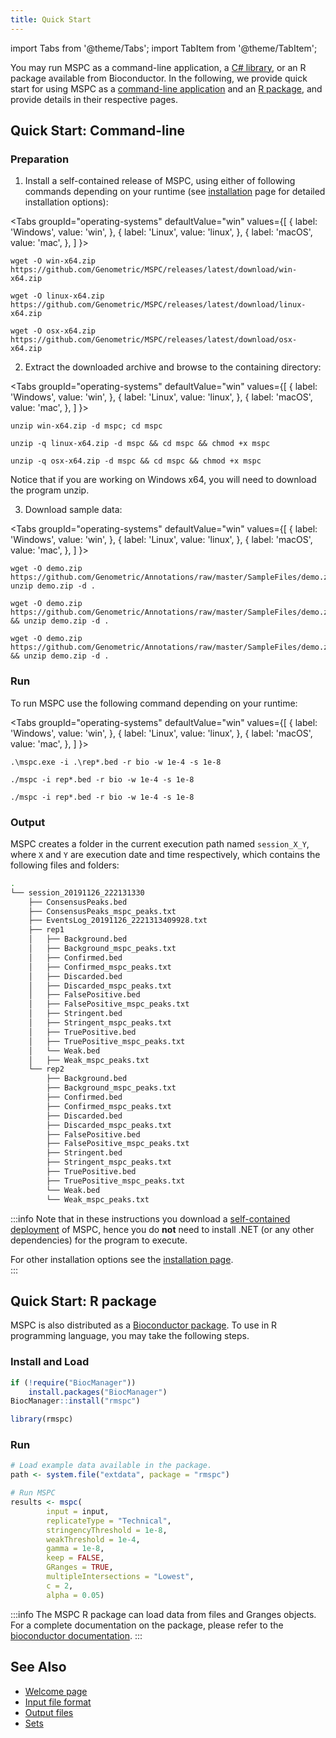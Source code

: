 ```yaml
---
title: Quick Start
---
```


import Tabs from '@theme/Tabs';
import TabItem from '@theme/TabItem';

You may run MSPC as a command-line application, a 
[C# library](/library/install), or an R package available from Bioconductor. 
In the following, we provide quick start for using MSPC as a
[command-line application](#quick-start-command-line) and an 
[R package](#quick-start-r-package), and provide details in their 
respective pages. 

## Quick Start: Command-line
### Preparation

1. Install a self-contained release of MSPC, using either of following commands
depending on your runtime (see [installation](installation.md) page for detailed
installation options):

<Tabs
 groupId="operating-systems"
 defaultValue="win"
 values={[
  { label: 'Windows', value: 'win', },
  { label: 'Linux', value: 'linux', },
  { label: 'macOS', value: 'mac', },
 ]
}>
 <TabItem value="win">

 ```shell
 wget -O win-x64.zip https://github.com/Genometric/MSPC/releases/latest/download/win-x64.zip
 ```

 </TabItem>
 <TabItem value="linux">

 ```shell
 wget -O linux-x64.zip https://github.com/Genometric/MSPC/releases/latest/download/linux-x64.zip
 ```

 </TabItem>
 <TabItem value="mac">

 ```shell
 wget -O osx-x64.zip https://github.com/Genometric/MSPC/releases/latest/download/osx-x64.zip
 ```

 </TabItem>
</Tabs>

2. Extract the downloaded archive and browse to the containing directory:

<Tabs
 groupId="operating-systems"
 defaultValue="win"
 values={[
  { label: 'Windows', value: 'win', },
  { label: 'Linux', value: 'linux', },
  { label: 'macOS', value: 'mac', },
 ]
}>
 <TabItem value="win">

 ```shell
 unzip win-x64.zip -d mspc; cd mspc
 ```

 </TabItem>
 <TabItem value="linux">

 ```shell
 unzip -q linux-x64.zip -d mspc && cd mspc && chmod +x mspc
 ```

 </TabItem>
 <TabItem value="mac">

 ```shell
 unzip -q osx-x64.zip -d mspc && cd mspc && chmod +x mspc
 ```

 </TabItem>
</Tabs>

   Notice that if you are working on Windows x64, you will need to download the program unzip.

3. Download sample data:

<Tabs
 groupId="operating-systems"
 defaultValue="win"
 values={[
  { label: 'Windows', value: 'win', },
  { label: 'Linux', value: 'linux', },
  { label: 'macOS', value: 'mac', },
 ]
}>
 <TabItem value="win">

 ```shell
 wget -O demo.zip https://github.com/Genometric/Annotations/raw/master/SampleFiles/demo.zip; unzip demo.zip -d .
 ```

 </TabItem>
 <TabItem value="linux">

 ```shell
 wget -O demo.zip https://github.com/Genometric/Annotations/raw/master/SampleFiles/demo.zip && unzip demo.zip -d .
 ```

 </TabItem>
 <TabItem value="mac">

 ```shell
 wget -O demo.zip https://github.com/Genometric/Annotations/raw/master/SampleFiles/demo.zip && unzip demo.zip -d .
 ```

 </TabItem>
</Tabs>

### Run

To run MSPC use the following command depending on your runtime:

<Tabs
 groupId="operating-systems"
 defaultValue="win"
 values={[
  { label: 'Windows', value: 'win', },
  { label: 'Linux', value: 'linux', },
  { label: 'macOS', value: 'mac', },
 ]
}>
 <TabItem value="win">

 ```shell
 .\mspc.exe -i .\rep*.bed -r bio -w 1e-4 -s 1e-8
 ```

 </TabItem>
 <TabItem value="linux">

 ```shell
 ./mspc -i rep*.bed -r bio -w 1e-4 -s 1e-8
 ```

 </TabItem>
 <TabItem value="mac">

 ```shell
 ./mspc -i rep*.bed -r bio -w 1e-4 -s 1e-8
 ```

 </TabItem>
</Tabs>

### Output

MSPC creates a folder in the current execution path named `session_X_Y`, 
where `X` and `Y` are execution date and time respectively, which contains 
the following files and folders:

```bash
.
└── session_20191126_222131330
    ├── ConsensusPeaks.bed
	├── ConsensusPeaks_mspc_peaks.txt
	├── EventsLog_20191126_2221313409928.txt
    ├── rep1
    │   ├── Background.bed
    │   ├── Background_mspc_peaks.txt
    │   ├── Confirmed.bed
    │   ├── Confirmed_mspc_peaks.txt
    │   ├── Discarded.bed
    │   ├── Discarded_mspc_peaks.txt
    │   ├── FalsePositive.bed
    │   ├── FalsePositive_mspc_peaks.txt
    │   ├── Stringent.bed
    │   ├── Stringent_mspc_peaks.txt
    │   ├── TruePositive.bed
    │   ├── TruePositive_mspc_peaks.txt
    │   └── Weak.bed
    │   ├── Weak_mspc_peaks.txt
    └── rep2
        ├── Background.bed
        ├── Background_mspc_peaks.txt
        ├── Confirmed.bed
        ├── Confirmed_mspc_peaks.txt
        ├── Discarded.bed
        ├── Discarded_mspc_peaks.txt
        ├── FalsePositive.bed
        ├── FalsePositive_mspc_peaks.txt
        ├── Stringent.bed
        ├── Stringent_mspc_peaks.txt
        ├── TruePositive.bed
        ├── TruePositive_mspc_peaks.txt
        └── Weak.bed
        └── Weak_mspc_peaks.txt
```

:::info
Note that in these instructions you download a 
[self-contained deployment](https://docs.microsoft.com/en-us/dotnet/core/deploying/#publish-self-contained)
of MSPC, hence you do __not__ need to install .NET (or 
any other dependencies) for the program to execute. 

For other installation options see the [installation page](installation).   
:::

## Quick Start: R package

MSPC is also distributed as a 
[Bioconductor package](https://bioconductor.org/packages/release/bioc/html/rmspc.html).
To use in R programming language, you may take the following steps.

### Install and Load

```r
if (!require("BiocManager"))
    install.packages("BiocManager")
BiocManager::install("rmspc")

library(rmspc)
```

### Run

```r
# Load example data available in the package.
path <- system.file("extdata", package = "rmspc")

# Run MSPC
results <- mspc(
        input = input, 
        replicateType = "Technical",
        stringencyThreshold = 1e-8,
        weakThreshold = 1e-4, 
        gamma = 1e-8,
        keep = FALSE,
        GRanges = TRUE,
        multipleIntersections = "Lowest",
        c = 2,
        alpha = 0.05)
```

:::info
The MSPC R package can load data from files and Granges objects. 
For a complete documentation on the package, please refer to the
[bioconductor documentation](https://bioconductor.org/packages/release/bioc/vignettes/rmspc/inst/doc/rmpsc.html). 
:::

## See Also

- [Welcome page](welcome.md)
- [Input file format](cli/input.md)
- [Output files](cli/output.md)
- [Sets](method/sets.md)
